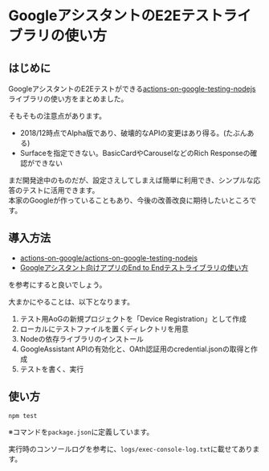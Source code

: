 # GoogleアシスタントのE2Eテストライブラリの使い方
## はじめに
GoogleアシスタントのE2Eテストができる[actions-on-google-testing-nodejs](https://github.com/actions-on-google/actions-on-google-testing-nodejs)ライブラリの使い方をまとめました。

そもそもの注意点があります。
- 2018/12時点でAlpha版であり、破壊的なAPIの変更はあり得る。(たぶんある)
- Surfaceを指定できない。BasicCardやCarouselなどのRich Responseの確認ができない

まだ開発途中のものだが、設定さえしてしまえば簡単に利用でき、シンプルな応答のテストに活用できます。  
本家のGoogleが作っていることもあり、今後の改善改良に期待したいところです。

## 導入方法

- [actions-on-google/actions-on-google-testing-nodejs](https://github.com/actions-on-google/actions-on-google-testing-nodejs)
- [Googleアシスタント向けアプリのEnd to Endテストライブラリの使い方](https://www.eisbahn.jp/yoichiro/2018/07/actions_on_google_testing_ja.html)

を参考にすると良いでしょう。

大まかにやることは、以下となります。
1. テスト用AoGの新規プロジェクトを「Device Registration」として作成
2. ローカルにテストファイルを置くディレクトリを用意
3. Nodeの依存ライブラリのインストール
4. GoogleAssistant APIの有効化と、OAth認証用のcredential.jsonの取得と作成
5. テストを書く、実行

## 使い方
```
npm test  
```
※コマンドを`package.json`に定義しています。

実行時のコンソールログを参考に、`logs/exec-console-log.txt`に載せてあります。